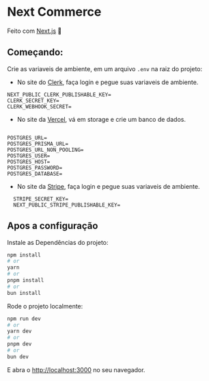 # Next Commerce

Feito com [Next.js](https://nextjs.org/) 💜

## Começando:

Crie as variaveis de ambiente, em um arquivo ``.env`` na raiz do projeto: 

- No site do [Clerk](https://clerk.com/), faça login e pegue suas variaveis de ambiente.

```text
NEXT_PUBLIC_CLERK_PUBLISHABLE_KEY=
CLERK_SECRET_KEY=
CLERK_WEBHOOK_SECRET=
```

- No site da [Vercel](https://vercel.com/dashboard), vá em storage e crie um banco de dados.

```text
  
POSTGRES_URL=
POSTGRES_PRISMA_URL=
POSTGRES_URL_NON_POOLING=
POSTGRES_USER=
POSTGRES_HOST=
POSTGRES_PASSWORD=
POSTGRES_DATABASE=
```

- No site da [Stripe](https://stripe.com), faça login e pegue suas variaveis de ambiente.
  
```text
  STRIPE_SECRET_KEY=
  NEXT_PUBLIC_STRIPE_PUBLISHABLE_KEY=
```

## Apos a configuração

Instale as Dependências do projeto:

```bash
npm install
# or
yarn
# or
pnpm install
# or
bun install
```

Rode o projeto localmente:

```bash
npm run dev
# or
yarn dev
# or
pnpm dev
# or
bun dev
```

E abra o [http://localhost:3000](http://localhost:3000) no seu navegador.
